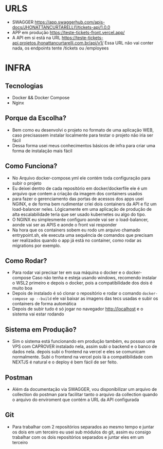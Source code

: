 # URLS
- SWAGGER <https://app.swaggerhub.com/apis-docs/JHONATTANCURTARELLI1/tickets-api/1.0.0>
- APP em produção <https://teste-tickets-front.vercel.app/>
- A API em si está na URL <https://teste-tickets-api.projetos.jhonattancurtarelli.com.br/api/v1/>
Essa URL não vai conter nada, os endpoints tente /tickets ou /employees

# INFRA

## Tecnologias
- Docker && Docker Compose
- Nginx

## Porque da Escolha?
- Bem como eu desenvolvi o projeto no formato de uma aplicação WEB, caso precisassem instalar localmente
  para testar o projeto não iria ser fácil
- Dessa forma usei meus conhecimentos básicos de infra para criar uma forma de instalação mais fácil

## Como Funciona?
- No Arquivo docker-compose.yml ele contém toda configuração para subir o projeto
- Eu deixei dentro de cada repositório em docker/dockerfile ele é um arquivo que contem a criação da imagem
  dos containers usados
- para fazer o gerenciamento das portas de acessos dos apps usei NGINX, e de forma bem rudimentar
  criei dois containers da API e fiz um load-balancer neles. Lógicamente em uma aplicação de produção de alta
  escalabilidade teria que ser usado kubernetes ou algo do tipo.
- O NGINX eu simplesmente configuro aonde vai ser o load-balancer, aonde vai ser as APIS e aonde o front vai
  responder
- Na hora que os containers sobem eu rodo um arquivo chamado entrypoint.sh, ele executa uma sequência de comandos
  que precisam ser realizados quando o app já está no container, como rodar as migrations por exemplo.

## Como Rodar?
- Para rodar vai precisar ter em sua máquina o docker e o docker-compose
  Caso não tenha e esteja usando windows, recomendo instalar o WSL2 primeiro e depois o docker, pois a
  compatibilidade dos dois é muito boa
- Depois de instalado é só clonar o repositório e rodar o comando `docker-compose up --build` ele vai
  baixar as imagens das tecs usadas e subir os containers de forma automática
- Depois de subir tudo é só jogar no navegador <http://localhost> e o sistema vai estar rodando

## Sistema em Produção?
- Sim o sistema está funcionando em produção também, eu possuo uma VPS com CAPROVER instalado nela, assim subi
  o backend e o banco de dados nela. depois subi o frontend na vercel e eles se comunicam normalmente.
  Subi o frontend na vercel pois lá a compatibilidade com NEXTJS é natural e o deploy é bem fácil de ser feito.

## Postman
- Além da documentação via SWAGGER, vou disponibilizar um arquivo de collection do postman para facilitar
  tanto o arquivo da collection quando o arquivo do enviroment que contém a URL da API configurada

## Git
- Para trabalhar com 2 repositórios separados ao mesmo tempo e juntar os dois em um terceiro eu usei
  sub módulos do git, assim eu consigo trabalhar com os dois repositórios separados e juntar eles em um terceiro
